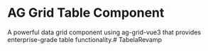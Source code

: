 # AG Grid Table Component

A powerful data grid component using ag-grid-vue3 that provides enterprise-grade table functionality.#   T a b e l a R e v a m p  
 